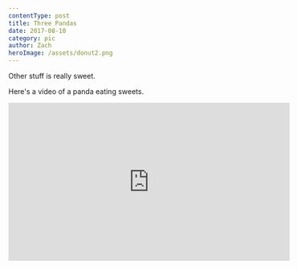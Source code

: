 ```yaml
---
contentType: post
title: Three Pandas
date: 2017-08-10
category: pic
author: Zach
heroImage: /assets/donut2.png
---
```


Other stuff is really sweet.

Here's a video of a panda eating sweets.

<iframe width="560" height="315" src="https://www.youtube.com/embed/4n0xNbfJLR8" frameborder="0" allowfullscreen></iframe>